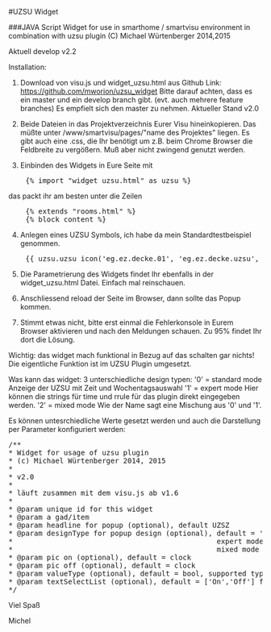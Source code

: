 #UZSU Widget

###JAVA Script Widget for use in smarthome / smartvisu environment in combination with uzsu plugin
(C) Michael Würtenberger 2014,2015

Aktuell 
develop v2.2

Installation:
1. Download von visu.js und widget_uzsu.html aus Github
Link: https://github.com/mworion/uzsu_widget
Bitte darauf achten, dass es ein master und ein develop branch gibt. (evt. auch mehrere feature branches)
Es empfielt sich den master zu nehmen. Aktueller Stand v2.0 

2. Beide Dateien in das Projektverzeichnis Eurer Visu hineinkopieren. 
Das müßte unter /www/smartvisu/pages/"name des Projektes" liegen.
Es gibt auch eine .css, die Ihr benötigt um z.B. beim Chrome Browser die Feldbreite zu vergößern. 
Muß aber nicht zwingend genutzt werden.

3. Einbinden des Widgets in Eure Seite mit
<pre>
	{% import "widget_uzsu.html" as uzsu %}
</pre>
das packt ihr am besten unter die Zeilen
<pre>
	{% extends "rooms.html" %}
	{% block content %}
</pre>

4. Anlegen eines UZSU Symbols, ich habe da mein Standardtestbeispiel genommen.
<pre>
	{{ uzsu.uzsu_icon('eg.ez.decke.01', 'eg.ez.decke.uzsu', 'Esszimmerlampe') }}
</pre>

5. Die Parametrierung des Widgets findet Ihr ebenfalls in der widget_uzsu.html Datei. Einfach mal reinschauen.

6. Anschliessend reload der Seite im Browser, dann sollte das Popup kommen.

7. Stimmt etwas nicht, bitte erst einmal die Fehlerkonsole in Eurem Browser aktivieren und nach den Meldungen
schauen. Zu 95% findet Ihr dort die Lösung.  

Wichtig: das widget mach funktional in Bezug auf das schalten gar nichts! Die eigentliche Funktion ist im UZSU Plugin 
umgesetzt.

Was kann das widget:
3 unterschiedliche design typen:
'0' = standard mode
Anzeige der UZSU mit Zeit und Wochentagsauswahl
'1' = expert mode
Hier können die strings für time und rrule für das plugin direkt eingegeben werden.
'2' = mixed mode
Wie der Name sagt eine Mischung aus '0' und '1'.

Es können untesrchiedliche Werte gesetzt werden und auch die Darstellung per Parameter konfiguriert werden:
<pre>
/**
* Widget for usage of uzsu plugin
* (c) Michael Würtenberger 2014, 2015
*
* v2.0
*
* läuft zusammen mit dem visu.js ab v1.6
*
* @param unique id for this widget
* @param a gad/item
* @param headline for popup (optional), default UZSZ
* @param designType for popup design (optional), default = '0', 
*												 expert mode = '1'  (value, time, rrule direct input)
*												 mixed mode = '2' features of '0' design of 1
* @param pic on (optional), default = clock
* @param pic off (optional), default = clock
* @param valueType (optional), default = bool, supported types are 'bool', 'num', 'text', 'list'
* @param textSelectList (optional), default = ['On','Off'] for type = 'bool', any textlist for type = 'list'
*/
</pre>

Viel Spaß

Michel
